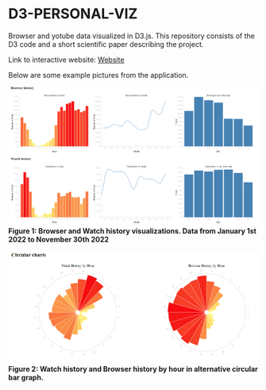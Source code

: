# D3-PERSONAL-VIZ
Browser and yotube data visualized in D3.js. 
This repository consists of the D3 code and a short scientific paper describing the project.

Link to interactive website: [Website]([https://link-url-here.org](https://boisterous-licorice-ff19a8.netlify.app/))

Below are some example pictures from the application.

![Example six graphs](https://github.com/Sander-Marx/D3-PERSONAL-VIZ/blob/main/FIG1_SIX_GRAPHS_2022.png)  
**Figure 1: Browser and Watch history visualizations. Data from January 1st 2022 to November 30th 2022**  

![Example circular graphs](https://github.com/Sander-Marx/D3-PERSONAL-VIZ/blob/main/FIG2_CIRCULAR_GRAPHS_2022.png)  
**Figure 2: Watch history and Browser history by hour in alternative circular bar graph.**
